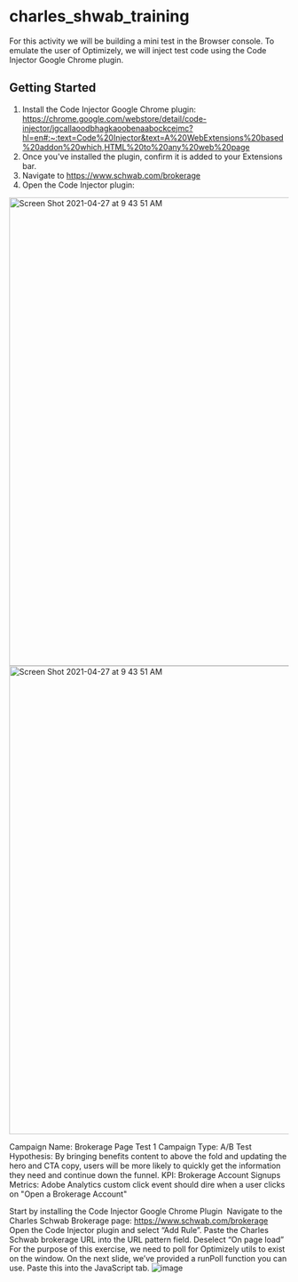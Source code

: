 # charles_shwab_training

For this activity we will be building a mini test in the Browser console. To emulate the user of Optimizely, we will inject test code using the Code Injector Google Chrome plugin.

## Getting Started

1) Install the Code Injector Google Chrome plugin: <https://chrome.google.com/webstore/detail/code-injector/jgcallaoodbhagkaoobenaabockcejmc?hl=en#:~:text=Code%20Injector&text=A%20WebExtensions%20based%20addon%20which,HTML%20to%20any%20web%20page>
2) Once you've installed the plugin, confirm it is added to your Extensions bar.
3) Navigate to https://www.schwab.com/brokerage
4) Open the Code Injector plugin:
<img width="843" alt="Screen Shot 2021-04-27 at 9 43 51 AM" src="https://user-images.githubusercontent.com/19861044/116263808-b1a79a80-a747-11eb-94c5-afb0536a9f86.png">

<img width="843" alt="Screen Shot 2021-04-27 at 9 43 51 AM" src="https://user-images.githubusercontent.com/19861044/116263808-b1a79a80-a747-11eb-94c5-afb0536a9f86.png">

Campaign Name: Brokerage Page Test 1
Campaign Type: A/B Test
Hypothesis: By bringing benefits content to above the fold and updating the hero and CTA copy, users will be more likely to quickly get the information they need and continue down the funnel.
KPI: Brokerage Account Signups 
Metrics: Adobe Analytics custom click event should dire when a user clicks on "Open a Brokerage Account"


Start by installing the Code Injector Google Chrome Plugin 
Navigate to the Charles Schwab Brokerage page: https://www.schwab.com/brokerage
Open the Code Injector plugin and select “Add Rule”.
Paste the Charles Schwab brokerage URL into the URL pattern field.
Deselect “On page load”
For the purpose of this exercise, we need to poll for Optimizely utils to exist on the window. On the next slide, we’ve provided a runPoll function you can use. Paste this into the JavaScript tab.
![image](https://user-images.githubusercontent.com/19861044/116262397-7eb0d700-a746-11eb-9e91-ce96d6be845f.png)

